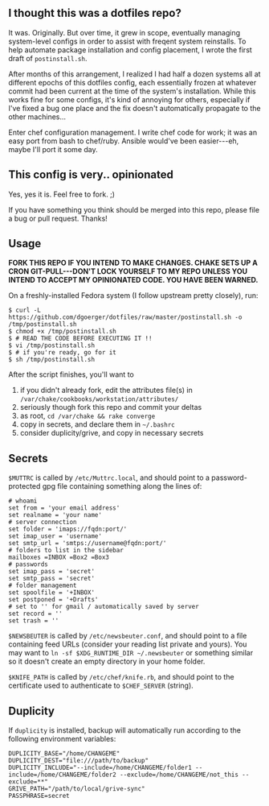 I thought this was a dotfiles repo?
-----------------------------------

It was. Originally. But over time, it grew in scope, eventually managing system-level configs in order to assist with freqent system reinstalls. To help automate package installation and config placement, I wrote the first draft of `postinstall.sh`.

After months of this arrangement, I realized I had half a dozen systems all at different epochs of this dotfiles config, each essentially frozen at whatever commit had been current at the time of the system's installation. While this works fine for some configs, it's kind of annoying for others, especially if I've fixed a bug one place and the fix doesn't automatically propagate to the other machines...

Enter chef configuration management. I write chef code for work; it was an easy port from bash to chef/ruby. Ansible would've been easier---eh, maybe I'll port it some day.


This config is very.. opinionated
---------------------------------

Yes, yes it is. Feel free to fork. ;)

If you have something you think should be merged into this repo, please file a bug or pull request. Thanks!


Usage
-----

**FORK THIS REPO IF YOU INTEND TO MAKE CHANGES. CHAKE SETS UP A CRON GIT-PULL---DON'T LOCK YOURSELF TO MY REPO UNLESS YOU INTEND TO ACCEPT MY OPINIONATED CODE. YOU HAVE BEEN WARNED.**

On a freshly-installed Fedora system (I follow upstream pretty closely), run:

```
$ curl -L https://github.com/dgoerger/dotfiles/raw/master/postinstall.sh -o /tmp/postinstall.sh
$ chmod +x /tmp/postinstall.sh
$ # READ THE CODE BEFORE EXECUTING IT !!
$ vi /tmp/postinstall.sh
$ # if you're ready, go for it
$ sh /tmp/postinstall.sh
```

After the script finishes, you'll want to

  1. if you didn't already fork, edit the attributes file(s) in `/var/chake/cookbooks/workstation/attributes/`
  2. seriously though fork this repo and commit your deltas
  3. as root, `cd /var/chake && rake converge`
  4. copy in secrets, and declare them in `~/.bashrc`
  5. consider duplicity/grive, and copy in necessary secrets


Secrets
-------

`$MUTTRC` is called by `/etc/Muttrc.local`, and should point to a password-protected gpg file containing something along the lines of:

```
# whoami
set from = 'your email address'
set realname = 'your name'
# server connection
set folder = 'imaps://fqdn:port/'
set imap_user = 'username'
set smtp_url = 'smtps://username@fqdn:port/'
# folders to list in the sidebar
mailboxes =INBOX =Box2 =Box3
# passwords
set imap_pass = 'secret'
set smtp_pass = 'secret'
# folder management
set spoolfile = '+INBOX'
set postponed = '+Drafts'
# set to '' for gmail / automatically saved by server
set record = ''
set trash = ''
```

`$NEWSBEUTER` is called by `/etc/newsbeuter.conf`, and should point to a file containing feed URLs (consider your reading list private and yours). You may want to `ln -sf $XDG_RUNTIME_DIR ~/.newsbeuter` or something similar so it doesn't create an empty directory in your home folder.

`$KNIFE_PATH` is called by `/etc/chef/knife.rb`, and should point to the certificate used to authenticate to `$CHEF_SERVER` (string).


Duplicity
---------

If `duplicity` is installed, backup will automatically run according to the following environment variables:

```
DUPLICITY_BASE="/home/CHANGEME"
DUPLICITY_DEST="file:///path/to/backup"
DUPLICITY_INCLUDE="--include=/home/CHANGEME/folder1 --include=/home/CHANGEME/folder2 --exclude=/home/CHANGEME/not_this --exclude=**"
GRIVE_PATH="/path/to/local/grive-sync"
PASSPHRASE=secret
```
